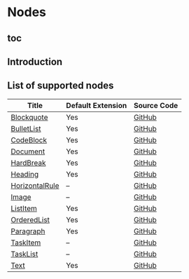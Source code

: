 # Nodes

## toc

## Introduction

## List of supported nodes
| Title                                        | Default Extension | Source Code                                                                                       |
| -------------------------------------------- | ----------------- | ------------------------------------------------------------------------------------------------- |
| [Blockquote](/api/nodes/blockquote)          | Yes               | [GitHub](https://github.com/ueberdosis/tiptap-next/blob/main/packages/extension-blockquote/)      |
| [BulletList](/api/nodes/bullet-list)         | Yes               | [GitHub](https://github.com/ueberdosis/tiptap-next/blob/main/packages/extension-bullet-list/)     |
| [CodeBlock](/api/nodes/code-block)           | Yes               | [GitHub](https://github.com/ueberdosis/tiptap-next/blob/main/packages/extension-code-block/)      |
| [Document](/api/nodes/document)              | Yes               | [GitHub](https://github.com/ueberdosis/tiptap-next/blob/main/packages/extension-document/)        |
| [HardBreak](/api/nodes/hard-break)           | Yes               | [GitHub](https://github.com/ueberdosis/tiptap-next/blob/main/packages/extension-hard-break/)      |
| [Heading](/api/nodes/heading)                | Yes               | [GitHub](https://github.com/ueberdosis/tiptap-next/blob/main/packages/extension-heading/)         |
| [HorizontalRule](/api/nodes/horizontal-rule) | –                 | [GitHub](https://github.com/ueberdosis/tiptap-next/blob/main/packages/extension-horizontal-rule/) |
| [Image](/api/nodes/image)                    | –                 | [GitHub](https://github.com/ueberdosis/tiptap-next/blob/main/packages/extension-image/)           |
| [ListItem](/api/nodes/list-item)             | Yes               | [GitHub](https://github.com/ueberdosis/tiptap-next/blob/main/packages/extension-list-item/)       |
| [OrderedList](/api/nodes/ordered-list)       | Yes               | [GitHub](https://github.com/ueberdosis/tiptap-next/blob/main/packages/extension-ordered-list/)    |
| [Paragraph](/api/nodes/paragraph)            | Yes               | [GitHub](https://github.com/ueberdosis/tiptap-next/blob/main/packages/extension-paragraph/)       |
| [TaskItem](/api/nodes/task-item)             | –                 | [GitHub](https://github.com/ueberdosis/tiptap-next/blob/main/packages/extension-task-item/)       |
| [TaskList](/api/nodes/task-list)             | –                 | [GitHub](https://github.com/ueberdosis/tiptap-next/blob/main/packages/extension-task-list/)       |
| [Text](/api/nodes/text)                      | Yes               | [GitHub](https://github.com/ueberdosis/tiptap-next/blob/main/packages/extension-text/)            |
